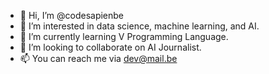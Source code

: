 - 👋 Hi, I’m @codesapienbe
- 👀 I’m interested in data science, machine learning, and AI.
- 🌱 I’m currently learning V Programming Language.
- 💞️ I’m looking to collaborate on AI Journalist.
- 📫 You can reach me via dev@mail.be

<!---
codesapienbe/codesapienbe is a ✨ special ✨ repository because its `README.md` (this file) appears on your GitHub profile.
You can click the Preview link to take a look at your changes.
--->
